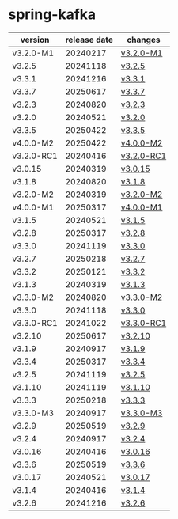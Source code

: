 # spring-kafka	


|version|release date|changes|
|---|---|---|
|v3.2.0-M1|20240217|[v3.2.0-M1](./v3.2.0-M1-20240217.md)|
|v3.2.5|20241118|[v3.2.5](./v3.2.5-20241118.md)|
|v3.3.1|20241216|[v3.3.1](./v3.3.1-20241216.md)|
|v3.3.7|20250617|[v3.3.7](./v3.3.7-20250617.md)|
|v3.2.3|20240820|[v3.2.3](./v3.2.3-20240820.md)|
|v3.2.0|20240521|[v3.2.0](./v3.2.0-20240521.md)|
|v3.3.5|20250422|[v3.3.5](./v3.3.5-20250422.md)|
|v4.0.0-M2|20250422|[v4.0.0-M2](./v4.0.0-M2-20250422.md)|
|v3.2.0-RC1|20240416|[v3.2.0-RC1](./v3.2.0-RC1-20240416.md)|
|v3.0.15|20240319|[v3.0.15](./v3.0.15-20240319.md)|
|v3.1.8|20240820|[v3.1.8](./v3.1.8-20240820.md)|
|v3.2.0-M2|20240319|[v3.2.0-M2](./v3.2.0-M2-20240319.md)|
|v4.0.0-M1|20250317|[v4.0.0-M1](./v4.0.0-M1-20250317.md)|
|v3.1.5|20240521|[v3.1.5](./v3.1.5-20240521.md)|
|v3.2.8|20250317|[v3.2.8](./v3.2.8-20250317.md)|
|v3.3.0|20241119|[v3.3.0](./v3.3.0-20241119.md)|
|v3.2.7|20250218|[v3.2.7](./v3.2.7-20250218.md)|
|v3.3.2|20250121|[v3.3.2](./v3.3.2-20250121.md)|
|v3.1.3|20240319|[v3.1.3](./v3.1.3-20240319.md)|
|v3.3.0-M2|20240820|[v3.3.0-M2](./v3.3.0-M2-20240820.md)|
|v3.3.0|20241118|[v3.3.0](./v3.3.0-20241118.md)|
|v3.3.0-RC1|20241022|[v3.3.0-RC1](./v3.3.0-RC1-20241022.md)|
|v3.2.10|20250617|[v3.2.10](./v3.2.10-20250617.md)|
|v3.1.9|20240917|[v3.1.9](./v3.1.9-20240917.md)|
|v3.3.4|20250317|[v3.3.4](./v3.3.4-20250317.md)|
|v3.2.5|20241119|[v3.2.5](./v3.2.5-20241119.md)|
|v3.1.10|20241119|[v3.1.10](./v3.1.10-20241119.md)|
|v3.3.3|20250218|[v3.3.3](./v3.3.3-20250218.md)|
|v3.3.0-M3|20240917|[v3.3.0-M3](./v3.3.0-M3-20240917.md)|
|v3.2.9|20250519|[v3.2.9](./v3.2.9-20250519.md)|
|v3.2.4|20240917|[v3.2.4](./v3.2.4-20240917.md)|
|v3.0.16|20240416|[v3.0.16](./v3.0.16-20240416.md)|
|v3.3.6|20250519|[v3.3.6](./v3.3.6-20250519.md)|
|v3.0.17|20240521|[v3.0.17](./v3.0.17-20240521.md)|
|v3.1.4|20240416|[v3.1.4](./v3.1.4-20240416.md)|
|v3.2.6|20241216|[v3.2.6](./v3.2.6-20241216.md)|
